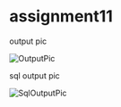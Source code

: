 # assignment11

output pic

![OutputPic](https://user-images.githubusercontent.com/91982125/220025383-d7739b00-f352-4ad3-886e-3f2abc31ac0e.png)


sql output pic 

![SqlOutputPic](https://user-images.githubusercontent.com/91982125/220025421-32531eb5-4d56-4cdd-97a2-995005c592f9.png)
